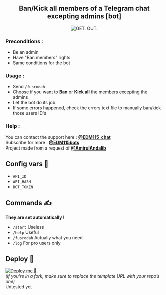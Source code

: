 <div align="center">

## Ban/Kick all members of a Telegram chat excepting admins [bot]
  
![GET. OUT.](https://telegra.ph/file/10c3fdbd101ce1bf6db4f.jpg)
</div>
  
### Preconditions :  
+ Be an admin
+ Have "Ban members" rights
+ Same conditions for the bot
  
### Usage :
+ Send `/fusrodah`
+ Choose if you want to **Ban** or **Kick all** the members excepting the admins
+ Let the bot do its job
+ If some errors happened, check the errors text file to manually ban/kick those users ID's
  
### Help :
You can contact the support here : [**@EDM115_chat**](https://t.me/EDM115_chat)  
Subscribe for more : [**@EDM115bots**](https://t.me/EDM115bots)  
Project made from a request of [**@AmirulAndalib**](https://github.com/AmirulAndalib)

## Config vars 📖
+ `API_ID`
+ `API_HASH`
+ `BOT_TOKEN`

## Commands ✍️
**They are set automatically !**
+ `/start` Useless
+ `/help` Useful
+ `/fusrodah` Actually what you need
+ `/log` For pro users only

## Deploy 🚀
[![Deploy me 🥺](https://www.herokucdn.com/deploy/button.svg)](https://www.heroku.com/deploy?template=https://github.com/EDM115/ban-all-except-admins/tree/master)  
*(if you're in a fork, make sure to replace the template URL with your repo’s one)*  
Untested yet
